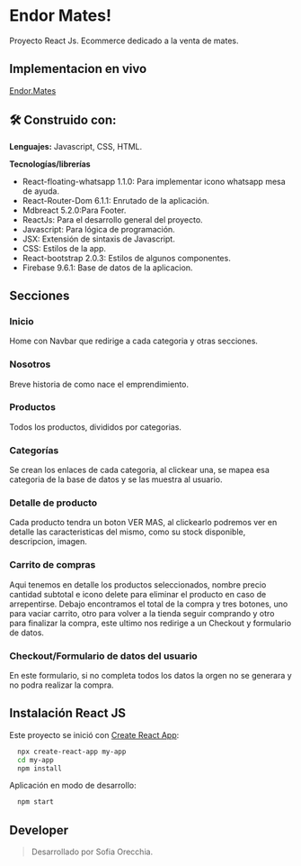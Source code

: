 # Endor Mates!

Proyecto React Js. Ecommerce dedicado a la venta de mates.


## Implementacion en vivo

[Endor.Mates](https://sofiaore.github.io/ecommerceOrecchia/)

## 🛠 Construido con:

**Lenguajes:** Javascript, CSS, HTML.

**Tecnologías/librerías** 
 - React-floating-whatsapp 1.1.0: Para implementar icono whatsapp mesa de ayuda.  
 - React-Router-Dom 6.1.1: Enrutado de la aplicación.
 - Mdbreact 5.2.0:Para Footer.
 - ReactJs: Para el desarrollo general del proyecto.
 - Javascript: Para lógica de programación.
 - JSX: Extensión de sintaxis de Javascript.
 - CSS: Estilos de la app.
 - React-bootstrap 2.0.3: Estilos de algunos componentes.
 - Firebase 9.6.1: Base de datos de la aplicacion.

## Secciones
###  Inicio
Home con Navbar que redirige a cada categoria y otras secciones.

###  Nosotros
Breve historia de como nace el emprendimiento.

### Productos
Todos los productos, divididos por categorias.

###  Categorías
Se crean los enlaces de cada categoria, al clickear una, se mapea esa categoria de la base de datos y se las muestra al usuario.

###  Detalle de producto
Cada producto tendra un boton VER MAS, al clickearlo podremos ver en detalle las caracteristicas del mismo, como su stock disponible, descripcion, imagen.

###  Carrito de compras
Aqui tenemos en detalle los productos seleccionados, nombre precio cantidad subtotal e icono delete para eliminar el producto en caso de arrepentirse. Debajo encontramos el total de la compra y tres botones, uno para vaciar carrito, otro para volver a la tienda seguir comprando y otro para finalizar la compra, este ultimo nos redirige a un Checkout  y formulario de datos.

### Checkout/Formulario de datos del usuario
En este formulario, si no completa todos los datos la orgen no se generara y no podra realizar la compra.


## Instalación React JS

Este proyecto se inició con [Create React App](https://github.com/facebook/create-react-app):

```bash
  npx create-react-app my-app
  cd my-app
  npm install
```

Aplicación en modo de desarrollo:
```bash
  npm start
```


## Developer
> Desarrollado por Sofia Orecchia.

